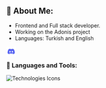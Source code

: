 
## 🙋 About Me:

- Frontend and Full stack developer.
- Working on the Adonis project
- Languages: Turkish and English

[<img align="left" alt="Git" width="26px" src="https://raw.githubusercontent.com/github/explore/cebd63002168a05a6a642f309227eefeccd92950/topics/discord/discord.png" />][Discord]

[Discord]: https://pleasannt.github.io/web/

<br />

### 🔧 Languages and Tools:
<div class="tech-icons">
        <img src="https://skillicons.dev/icons?i=js,ts,cs,react,nodejs,mongodb,html,css,vscode,atom,discord&theme=dark" alt="Technologies Icons" style="width: 150px; height: auto;">

<br />


